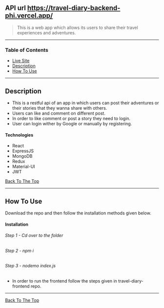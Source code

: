 
## API url https://travel-diary-backend-phi.vercel.app/

> This is a web app which allows its users to share their travel experiences and adventures.

---

### Table of Contents

- [Live Site](#livesite)
- [Description](#description)
- [How To Use](#how-to-use)


---

## Description

- This is a restful api of an app in which users can post their adventures or their stories that they wanna share with others.
- Users can like and comment on different post.
- In order to like comment or post a story they need to login.
- User can login wither by Google or manually by registering.

#### Technologies

- React
- ExpressJS
- MongoDB
- Redux
- Material-UI
- JWT

[Back To The Top](#read-me-template)

---

## How To Use

Download the repo and then follow the installation methods given below.

#### Installation

###### Step 1 - Cd over to the folder
###### Step 2 - npm i
###### Step 3 - nodemo index.js
- In order to run the frontend follow the steps given in travel-diary-frontend repo.




---


[Back To The Top](#read-me-template)
